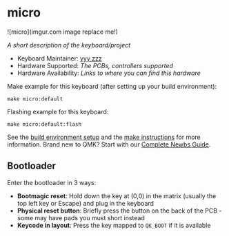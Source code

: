 # micro

![micro](imgur.com image replace me!)

*A short description of the keyboard/project*

* Keyboard Maintainer: [yyy zzz](https://github.com/alinelena)
* Hardware Supported: *The PCBs, controllers supported*
* Hardware Availability: *Links to where you can find this hardware*

Make example for this keyboard (after setting up your build environment):

    make micro:default

Flashing example for this keyboard:

    make micro:default:flash

See the [build environment setup](https://docs.qmk.fm/#/getting_started_build_tools) and the [make instructions](https://docs.qmk.fm/#/getting_started_make_guide) for more information. Brand new to QMK? Start with our [Complete Newbs Guide](https://docs.qmk.fm/#/newbs).

## Bootloader

Enter the bootloader in 3 ways:

* **Bootmagic reset**: Hold down the key at (0,0) in the matrix (usually the top left key or Escape) and plug in the keyboard
* **Physical reset button**: Briefly press the button on the back of the PCB - some may have pads you must short instead
* **Keycode in layout**: Press the key mapped to `QK_BOOT` if it is available
